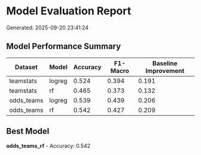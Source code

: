 # Model Evaluation Report
Generated: 2025-09-20 23:41:24

## Model Performance Summary
| Dataset | Model | Accuracy | F1-Macro | Baseline Improvement |
|---------|-------|----------|----------|---------------------|
| teamstats | logreg | 0.524 | 0.394 | 0.191 |
| teamstats | rf | 0.465 | 0.373 | 0.132 |
| odds_teams | logreg | 0.539 | 0.439 | 0.206 |
| odds_teams | rf | 0.542 | 0.427 | 0.209 |

## Best Model
**odds_teams_rf** - Accuracy: 0.542
